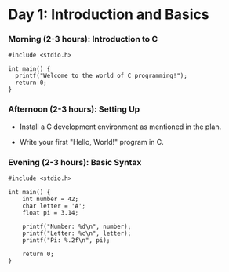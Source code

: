 # Day 1: Introduction and Basics

### Morning (2-3 hours): Introduction to C

  ```
  #include <stdio.h>

  int main() {
    printf("Welcome to the world of C programming!");
    return 0;
  }

  ```

### Afternoon (2-3 hours): Setting Up

- Install a C development environment as mentioned in the plan.
  
- Write your first "Hello, World!" program in C.

### Evening (2-3 hours): Basic Syntax

```
#include <stdio.h>

int main() {
    int number = 42;
    char letter = 'A';
    float pi = 3.14;

    printf("Number: %d\n", number);
    printf("Letter: %c\n", letter);
    printf("Pi: %.2f\n", pi);

    return 0;
}

```
